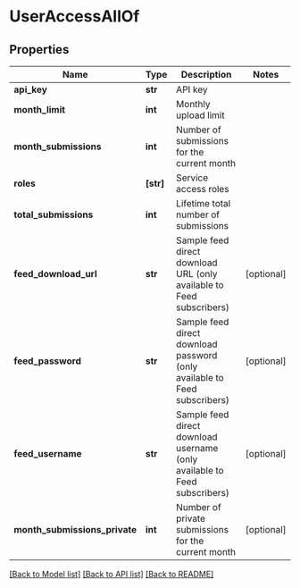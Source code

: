 # UserAccessAllOf

## Properties
Name | Type | Description | Notes
------------ | ------------- | ------------- | -------------
**api_key** | **str** | API key | 
**month_limit** | **int** | Monthly upload limit | 
**month_submissions** | **int** | Number of submissions for the current month | 
**roles** | **[str]** | Service access roles | 
**total_submissions** | **int** | Lifetime total number of submissions | 
**feed_download_url** | **str** | Sample feed direct download URL (only available to Feed subscribers) | [optional] 
**feed_password** | **str** | Sample feed direct download password (only available to Feed subscribers) | [optional] 
**feed_username** | **str** | Sample feed direct download username (only available to Feed subscribers) | [optional] 
**month_submissions_private** | **int** | Number of private submissions for the current month | [optional] 

[[Back to Model list]](../README.md#documentation-for-models) [[Back to API list]](../README.md#documentation-for-api-endpoints) [[Back to README]](../README.md)


